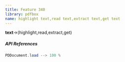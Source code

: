 ```yaml
---
title: Feature 340
library: pdfbox
name: highlight text,read text,extract text,get text
---
```


**text**->(highlight,read,extract,get) 

##### API References

```java
PDDocument.load --> 100 %
```
